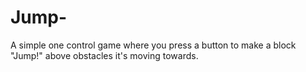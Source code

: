 # Jump-
 A simple one control game where you press a button to make a block "Jump!" above obstacles it's moving towards.
